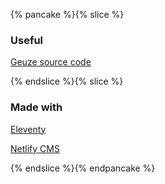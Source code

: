 {% pancake %}{% slice %}<h3 id="useful">Useful</h3><p><a href="https://github.com/Quinten/geuze">Geuze source code</a></p>{% endslice %}{% slice %}<h3 id="madewith">Made with</h3><p><a href="https://www.11ty.dev/">Eleventy</a></p><p><a href="https://www.netlifycms.org/">Netlify CMS</a></p>{% endslice %}{% endpancake %}